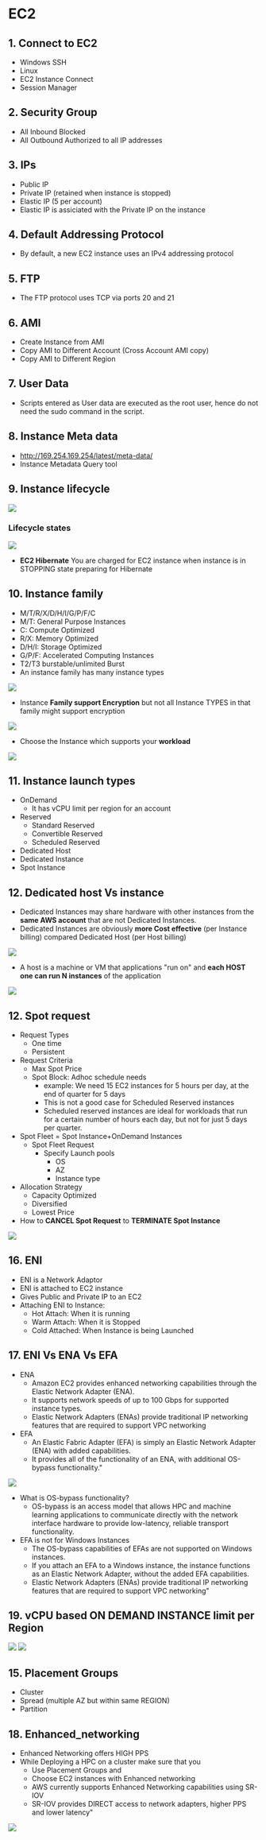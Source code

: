 # EC2

## 1. Connect to EC2		
- Windows SSH		
- Linux		
- EC2 Instance Connect		
- Session Manager		
## 2. Security Group		
- All Inbound Blocked		
- All Outbound Authorized to all IP addresses		
## 3. IPs		
- Public IP		
- Private IP (retained when instance is stopped)		
- Elastic IP (5 per account)
- Elastic IP is assiciated with the Private IP on the instance
## 4. Default Addressing Protocol		
- By default, a new EC2 instance uses an IPv4 addressing protocol	
## 5. FTP		
- The FTP protocol uses TCP via ports 20 and 21	
## 6. AMI		
- Create Instance from AMI		
- Copy AMI to Different Account (Cross Account AMI copy)		
- Copy AMI to Different Region	
## 7. User Data		
- Scripts entered as User data are executed as the root user, hence do not need the sudo command in the script.		
## 8. Instance Meta data		
- http://169.254.169.254/latest/meta-data/
- Instance Metadata Query tool		
## 9. Instance lifecycle
<img src="images/Instance_Lifecycle.png">

### Lifecycle states
<img src="images/Instance_Lifecycle_states.png">

- **EC2 Hibernate** You are charged for EC2 instance when instance is in STOPPING state preparing for Hibernate

## 10. Instance family		
- M/T/R/X/D/H/I/G/P/F/C
- M/T: General Purpose Instances
- C: Compute Optimized										
- R/X: Memory Optimized									
- D/H/I: Storage Optimized				
- G/P/F: Accelerated Computing Instances
- T2/T3 burstable/unlimited Burst		
- An instance family has many instance types
<img src="images/instance_families.png">
								
- Instance **Family support Encryption** but not all Instance TYPES in that family might support encryption
<img src="images/instance_families_q1.png">

- Choose the Instance which supports your **workload**
<img src="images/instance_families_q2.png">

## 11. Instance launch types		
- OnDemand 
  - It has vCPU limit per region for an account
- Reserved		
  - Standard Reserved		
  - Convertible Reserved		
  - Scheduled Reserved		
- Dedicated Host		
- Dedicated Instance		
- Spot Instance
## 12. Dedicated host Vs instance
- Dedicated Instances may share hardware with other instances from the **same AWS account** that are not Dedicated Instances.
- Dedicated Instances are obviously **more Cost effective** (per Instance billing) compared Dedicated Host (per Host billing)
<img src="images/dedicated_host_vs_instance.png">

- A host is a machine or VM that applications "run on" and **each HOST one can run N instances** of the application
<img src="images/dedicated_host_vs_instance1.png">

## 12. Spot request
- Request Types			
  - One time			
  - Persistent
- Request Criteria
  - Max Spot Price
  - Spot Block: Adhoc schedule needs
    - example: We need 15 EC2 instances for 5 hours per day, at the end of quarter for 5 days
    - This is not a good case for Scheduled Reserved instances
    - Scheduled reserved instances are ideal for workloads that run for a certain number of hours each day, but not for just 5 days per quarter.
- Spot Fleet = Spot Instance+OnDemand Instances
  - Spot Fleet Request	
    - Specify Launch pools					
      - OS					
      - AZ					
      - Instance type					
- Allocation Strategy					
  - Capacity Optimized					
  - Diversified					
  - Lowest Price					
- How to **CANCEL Spot Request** to **TERMINATE Spot Instance**
<img src="images/terminate_spot_instance.png">

## 16. ENI		
- ENI is a Network Adaptor		
- ENI is attached to EC2 instance		
- Gives Public and Private IP to an EC2		
- Attaching ENI to Instance:
  - Hot Attach: When it is running
  - Warm Attach: When it is Stopped
  - Cold Attached: When Instance is being Launched	

## 17. ENI Vs ENA Vs EFA
- ENA											
  - Amazon EC2 provides enhanced networking capabilities through the Elastic Network Adapter (ENA). 
  - It supports network speeds of up to 100 Gbps for supported instance types. 
  - Elastic Network Adapters (ENAs) provide traditional IP networking features that are required to support VPC networking
- EFA											
  - An Elastic Fabric Adapter (EFA) is simply an Elastic Network Adapter (ENA) with added capabilities. 
  - It provides all of the functionality of an ENA, with additional OS-bypass functionality."											
<img src="images/eni_ena_efa.png">

- What is OS-bypass functionality?
  - OS-bypass is an access model that allows HPC and machine learning applications to communicate directly with the network interface hardware to provide low-latency, reliable transport functionality.
- EFA is not for Windows Instances
  - The OS-bypass capabilities of EFAs are not supported on Windows instances. 
  - If you attach an EFA to a Windows instance, the instance functions as an Elastic Network Adapter, without the added EFA capabilities.
  - Elastic Network Adapters (ENAs) provide traditional IP networking features that are required to support VPC networking"											
## 19. vCPU based ON DEMAND INSTANCE limit per Region
<img src="images/vCPU-1.png">

<img src="images/vCPU-2.png">

## 15. Placement Groups		
- Cluster		
- Spread (multiple AZ but within same REGION)
- Partition
## 18. Enhanced_networking
- Enhanced Networking offers HIGH PPS													
- While Deploying a HPC on a cluster make sure that you 
  - Use Placement Groups and 
  - Choose EC2 instances with Enhanced networking
  - AWS currently supports Enhanced Networking capabilities using SR-IOV
  - SR-IOV provides DIRECT access to network adapters, higher PPS and lower latency"													
<img src="images/Enhanced_networking.png">


